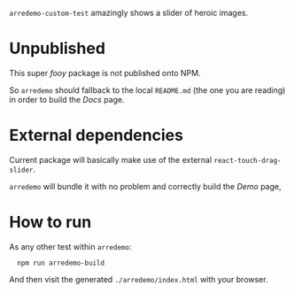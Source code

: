 `arredemo-custom-test` amazingly shows a slider of heroic images.

# Unpublished

This super _fooy_ package is not published onto NPM. 

So `arredemo` should fallback to the local `README.md` (the one you are reading)
in order to build the *Docs* page.

# External dependencies

Current package will basically make use of the external `react-touch-drag-slider`.

`arredemo` will bundle it with no problem and correctly build the *Demo* page,

# How to run

As any other test within `arredemo`:

```
  npm run arredemo-build
```

And then visit the generated `./arredemo/index.html` with your browser.